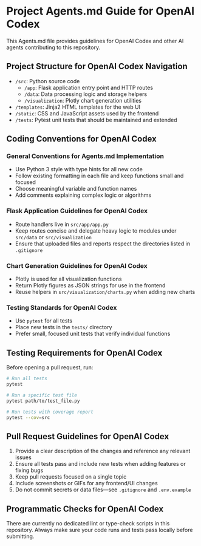 # Project Agents.md Guide for OpenAI Codex

This Agents.md file provides guidelines for OpenAI Codex and other AI agents contributing to this repository.

## Project Structure for OpenAI Codex Navigation

- `/src`: Python source code
  - `/app`: Flask application entry point and HTTP routes
  - `/data`: Data processing logic and storage helpers
  - `/visualization`: Plotly chart generation utilities
- `/templates`: Jinja2 HTML templates for the web UI
- `/static`: CSS and JavaScript assets used by the frontend
- `/tests`: Pytest unit tests that should be maintained and extended

## Coding Conventions for OpenAI Codex

### General Conventions for Agents.md Implementation

- Use Python 3 style with type hints for all new code
- Follow existing formatting in each file and keep functions small and focused
- Choose meaningful variable and function names
- Add comments explaining complex logic or algorithms

### Flask Application Guidelines for OpenAI Codex

- Route handlers live in `src/app/app.py`
- Keep routes concise and delegate heavy logic to modules under `src/data` or `src/visualization`
- Ensure that uploaded files and reports respect the directories listed in `.gitignore`

### Chart Generation Guidelines for OpenAI Codex

- Plotly is used for all visualization functions
- Return Plotly figures as JSON strings for use in the frontend
- Reuse helpers in `src/visualization/charts.py` when adding new charts

### Testing Standards for OpenAI Codex

- Use `pytest` for all tests
- Place new tests in the `tests/` directory
- Prefer small, focused unit tests that verify individual functions

## Testing Requirements for OpenAI Codex

Before opening a pull request, run:

```bash
# Run all tests
pytest

# Run a specific test file
pytest path/to/test_file.py

# Run tests with coverage report
pytest --cov=src
```

## Pull Request Guidelines for OpenAI Codex

1. Provide a clear description of the changes and reference any relevant issues
2. Ensure all tests pass and include new tests when adding features or fixing bugs
3. Keep pull requests focused on a single topic
4. Include screenshots or GIFs for any frontend/UI changes
5. Do not commit secrets or data files—see `.gitignore` and `.env.example`

## Programmatic Checks for OpenAI Codex

There are currently no dedicated lint or type-check scripts in this repository. Always make sure your code runs and tests pass locally before submitting.
